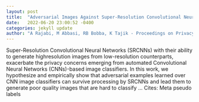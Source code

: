 ```yaml
---
layout: post
title:  "Adversarial Images Against Super-Resolution Convolutional Neural Networks for Free"
date:   2022-06-20 23:00:52 -0400
categories: jekyll update
author: "A Rajabi, M Abbasi, RB Bobba, K Tajik - Proceedings on Privacy Enhancing …, 2022"
---
```

Super-Resolution Convolutional Neural Networks (SRCNNs) with their ability to generate highresolution images from low-resolution counterparts, exacerbate the privacy concerns emerging from automated Convolutional Neural Networks (CNNs)-based image classifiers. In this work, we hypothesize and empirically show that adversarial examples learned over CNN image classifiers can survive processing by SRCNNs and lead them to generate poor quality images that are hard to classify …
Cites: ‪Meta pseudo labels‬  